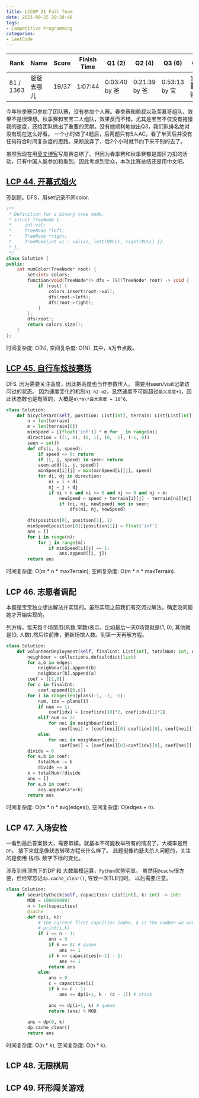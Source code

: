```yaml
---
title: LCCUP 21 Fall Team
date: 2021-09-25 20:28:48
tags:
- Competitive Programming
categories:
- LeetCode
---
```


| Rank |	Name |	Score |	Finish Time | 	Q1 (2) |	Q2 (4) |	Q3 (6) |	Q4 (7)| Q5 (8) | Q6(9) |
|--|--|--|--|--|--|--|--|--|--|
| 81 / 1363 | 爸爸去哪儿 | 19/37 | 	1:07:44 | 0:03:40 by 爸 | 0:21:39 by 爸 | 0:53:13 by 宝  | 1:02:44 🐞 1 by 爸 | null | null |

今年秋季赛只参加了团队赛，没有参加个人赛。春季赛和赖叔以及羡慕哥组队，效果不是很理想。秋季赛和宝宝二人组队，效果反而不错。尤其是宝宝不仅没有拖慢我的速度，还给团队做出了重要的贡献。没有她顺利地做出Q3，我们队排名绝对没有现在这么好看。
一个小时做了4题后，后两题只有5人AC。看了半天后并没有任何符合时间复杂度的思路。果断放弃了，后2个小时就节约下来干别的去了。

虽然我现在用[英文博客](https://youngforest.github.io/en/)写周赛总结了。但因为春季赛和秋季赛都是国区力扣的活动，只有中国人能参加和看到，因此考虑到受众，本次比赛总结还是用中文吧。

## [LCP 44. 开幕式焰火](https://leetcode-cn.com/problems/sZ59z6/)

签到题。DFS，用set记录不同color.

```cpp
/**
 * Definition for a binary tree node.
 * struct TreeNode {
 *     int val;
 *     TreeNode *left;
 *     TreeNode *right;
 *     TreeNode(int x) : val(x), left(NULL), right(NULL) {}
 * };
 */
class Solution {
public:
    int numColor(TreeNode* root) {
        set<int> colors;
        function<void(TreeNode*)> dfs = [&](TreeNode* root) -> void {
            if (root) {
                colors.insert(root->val);
                dfs(root->left);
                dfs(root->right);
            }
        };
        dfs(root);
        return colors.size();
    }
};
```

时间复杂度: O(N),
空间复杂度: O(N).
其中，`N`为节点数。

## [LCP 45. 自行车炫技赛场](https://leetcode-cn.com/problems/kplEvH/)

DFS. 因为需要关注高度，因此把高度也当作参数传入。
需要用seen/visit记录访问过的状态。
因为速度变化的机制`h1-h2-o2`，显然速度不可能超过`最大高度+1`，因此状态数也是有限的，大概是`n\*m\*最大高度 = 10^6`.

```python
class Solution:
    def bicycleYard(self, position: List[int], terrain: List[List[int]], obstacle: List[List[int]]) -> List[List[int]]:
        n = len(terrain)
        m = len(terrain[0])
        minSpeed = [[float('inf')] * m for _ in range(n)]
        direction = ((1, 0), (0, 1), (0, -1), (-1, 0))
        seen = set()
        def dfs(i, j, speed):
            if speed <= 0: return
            if (i, j, speed) in seen: return
            seen.add((i, j, speed))
            minSpeed[i][j] = min(minSpeed[i][j], speed)
            for di, dj in direction:
                ni = i + di
                nj = j + dj
                if ni < n and ni >= 0 and nj >= 0 and nj < m:
                    newSpeed = speed + terrain[i][j] - terrain[ni][nj] - obstacle[ni][nj]
                    if (ni, nj, newSpeed) not in seen:
                        dfs(ni, nj, newSpeed)
        
        dfs(position[0], position[1], 1)
        minSpeed[position[0]][position[1]] = float('inf')
        ans = []
        for i in range(n):
            for j in range(m):
                if minSpeed[i][j] == 1:
                    ans.append([i, j])
        return ans
```

时间复杂度: O(m * n * maxTerrain),
空间复杂度: O(m * n * maxTerrain).

## LCP 46. 志愿者调配

本题是宝宝独立想出解法并实现的。虽然实现之前我们有交流过解法，确定没问题她才开始实现的。

列方程。每天每个场馆用(系数,常数)表示。比如最后一天0场馆就是(1, 0), 其他就是(0, 人数).然后往前推，更新场馆人数。到第一天再解方程。

```python
class Solution:
    def volunteerDeployment(self, finalCnt: List[int], totalNum: int, edges: List[List[int]], plans: List[List[int]]) -> List[int]:
        neighbour = collections.defaultdict(list)
        for a,b in edges:
            neighbour[a].append(b)
            neighbour[b].append(a)
        coef = [[1,0]]
        for c in finalCnt:
            coef.append([0,c])
        for i in range(len(plans)-1, -1, -1):
            num, idx = plans[i]
            if num == 1:
                coef[idx] = [coef[idx][0]*2, coef[idx][1]*2]
            elif num == 2:
                for nei in neighbour[idx]:
                    coef[nei] = [coef[nei][0]-coef[idx][0], coef[nei][1]-coef[idx][1]]
            else:
                for nei in neighbour[idx]:
                    coef[nei] = [coef[nei][0]+coef[idx][0], coef[nei][1]+coef[idx][1]]
        divide = 0
        for a,b in coef:
            totalNum -= b
            divide += a
        x = totalNum//divide
        ans = []
        for a,b in coef:
            ans.append(a*x+b)
        return ans
```

时间复杂度: O(m * n * avg(edges)),
空间复杂度: O(edges + n).

## LCP 47. 入场安检

一看到最后答案很大，需要取模。就基本不可能枚举所有的情况了，大概率是用`DP`。
接下来就是像状态转移方程长什么样了。
此题挺像约瑟夫杀人问题的，关注的是使用 栈/队 数字下标的变化。

涉及到自顶向下的DP 和 大数取模运算，`Python`优势明显。
虽然用`@cache`很方便，但经常忘记`dp.cache_clear()`, 导致一次TLE罚时。
以后需要注意。

```python
class Solution:
    def securityCheck(self, capacities: List[int], k: int) -> int:
        MOD = 1000000007
        n = len(capacities)
        @cache
        def dp(i, k):
            # the current first capcities index, k is the number we want to pop first
            # print(i,k)
            if i == n - 1:
                ans = 0
                if k == 0: # queue
                    ans += 1
                if k == capacities[n-1] - 1:
                    ans += 1
                return ans
            else:
                ans = 0
                c = capacities[i]
                if k >= c - 1:
                    ans += dp(i+1, k - (c - 1)) # stack
                
                ans += dp(i+1, k) # queue
                return (ans) % MOD
        
        ans = dp(0, k)
        dp.cache_clear()
        return ans
```

时间复杂度: O(n * k),
空间复杂度: O(n * k).

## LCP 48. 无限棋局

## LCP 49. 环形闯关游戏